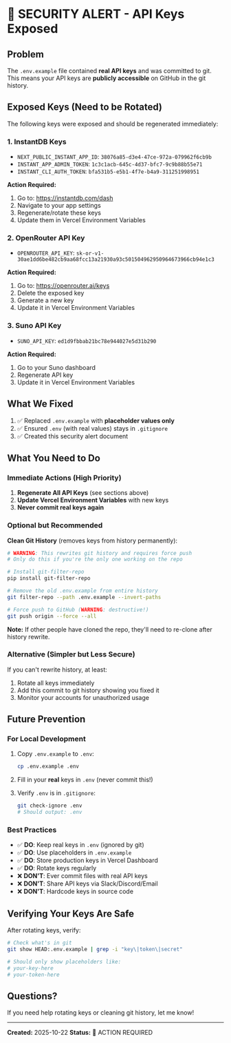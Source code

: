 # 🚨 SECURITY ALERT - API Keys Exposed

## Problem

The `.env.example` file contained **real API keys** and was committed to git. This means your API keys are **publicly accessible** on GitHub in the git history.

## Exposed Keys (Need to be Rotated)

The following keys were exposed and should be regenerated immediately:

### 1. InstantDB Keys
- `NEXT_PUBLIC_INSTANT_APP_ID`: `38076a85-d3e4-47ce-972a-079962f6cb9b`
- `INSTANT_APP_ADMIN_TOKEN`: `1c3c1acb-645c-4d37-bfc7-9c9b88b55e71`
- `INSTANT_CLI_AUTH_TOKEN`: `bfa531b5-e5b1-4f7e-b4a9-311251998951`

**Action Required:**
1. Go to: https://instantdb.com/dash
2. Navigate to your app settings
3. Regenerate/rotate these keys
4. Update them in Vercel Environment Variables

### 2. OpenRouter API Key
- `OPENROUTER_API_KEY`: `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`

**Action Required:**
1. Go to: https://openrouter.ai/keys
2. Delete the exposed key
3. Generate a new key
4. Update it in Vercel Environment Variables

### 3. Suno API Key
- `SUNO_API_KEY`: `ed1d9fbbab21bc78e944027e5d31b290`

**Action Required:**
1. Go to your Suno dashboard
2. Regenerate API key
3. Update it in Vercel Environment Variables

## What We Fixed

1. ✅ Replaced `.env.example` with **placeholder values only**
2. ✅ Ensured `.env` (with real values) stays in `.gitignore`
3. ✅ Created this security alert document

## What You Need to Do

### Immediate Actions (High Priority)

1. **Regenerate All API Keys** (see sections above)
2. **Update Vercel Environment Variables** with new keys
3. **Never commit real keys again**

### Optional but Recommended

**Clean Git History** (removes keys from history permanently):

```bash
# WARNING: This rewrites git history and requires force push
# Only do this if you're the only one working on the repo

# Install git-filter-repo
pip install git-filter-repo

# Remove the old .env.example from entire history
git filter-repo --path .env.example --invert-paths

# Force push to GitHub (WARNING: destructive!)
git push origin --force --all
```

**Note:** If other people have cloned the repo, they'll need to re-clone after history rewrite.

### Alternative (Simpler but Less Secure)

If you can't rewrite history, at least:
1. Rotate all keys immediately
2. Add this commit to git history showing you fixed it
3. Monitor your accounts for unauthorized usage

## Future Prevention

### For Local Development

1. Copy `.env.example` to `.env`:
   ```bash
   cp .env.example .env
   ```

2. Fill in your **real** keys in `.env` (never commit this!)

3. Verify `.env` is in `.gitignore`:
   ```bash
   git check-ignore .env
   # Should output: .env
   ```

### Best Practices

- ✅ **DO**: Keep real keys in `.env` (ignored by git)
- ✅ **DO**: Use placeholders in `.env.example`
- ✅ **DO**: Store production keys in Vercel Dashboard
- ✅ **DO**: Rotate keys regularly
- ❌ **DON'T**: Ever commit files with real API keys
- ❌ **DON'T**: Share API keys via Slack/Discord/Email
- ❌ **DON'T**: Hardcode keys in source code

## Verifying Your Keys Are Safe

After rotating keys, verify:

```bash
# Check what's in git
git show HEAD:.env.example | grep -i "key\|token\|secret"

# Should only show placeholders like:
# your-key-here
# your-token-here
```

## Questions?

If you need help rotating keys or cleaning git history, let me know!

---

**Created:** 2025-10-22
**Status:** 🚨 ACTION REQUIRED
